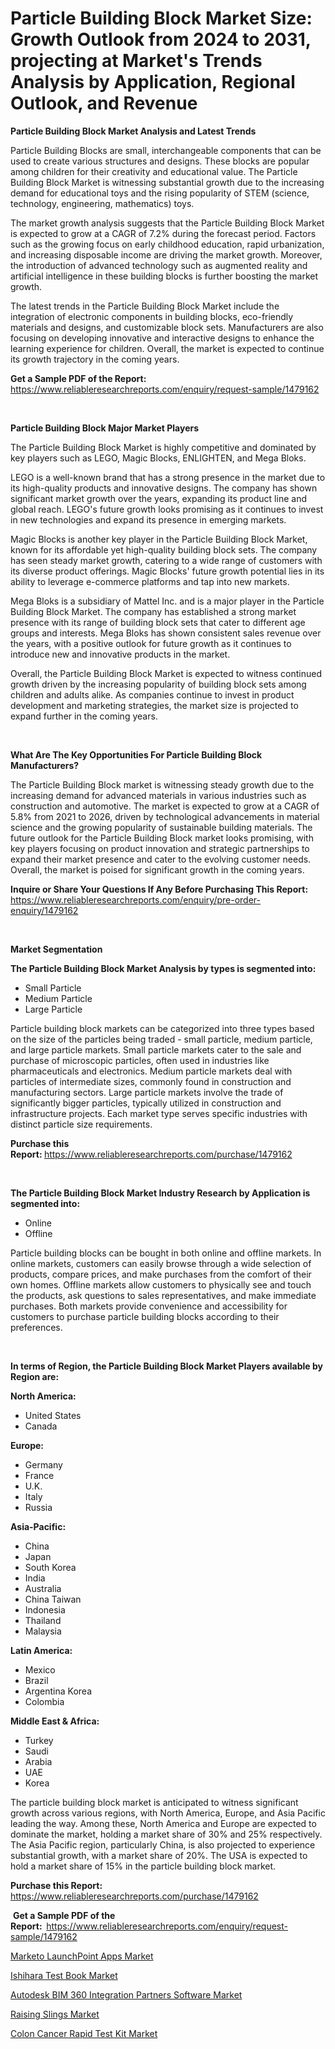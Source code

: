 <p><h1>Particle Building Block Market Size: Growth Outlook from 2024 to 2031, projecting at Market's Trends Analysis by Application, Regional Outlook, and Revenue</h1></p><p><strong>Particle Building Block Market Analysis and Latest Trends</strong></p>
<p><p>Particle Building Blocks are small, interchangeable components that can be used to create various structures and designs. These blocks are popular among children for their creativity and educational value. The Particle Building Block Market is witnessing substantial growth due to the increasing demand for educational toys and the rising popularity of STEM (science, technology, engineering, mathematics) toys.</p><p>The market growth analysis suggests that the Particle Building Block Market is expected to grow at a CAGR of 7.2% during the forecast period. Factors such as the growing focus on early childhood education, rapid urbanization, and increasing disposable income are driving the market growth. Moreover, the introduction of advanced technology such as augmented reality and artificial intelligence in these building blocks is further boosting the market growth.</p><p>The latest trends in the Particle Building Block Market include the integration of electronic components in building blocks, eco-friendly materials and designs, and customizable block sets. Manufacturers are also focusing on developing innovative and interactive designs to enhance the learning experience for children. Overall, the market is expected to continue its growth trajectory in the coming years.</p></p>
<p><strong>Get a Sample PDF of the Report:&nbsp;</strong> <a href="https://www.reliableresearchreports.com/enquiry/request-sample/1479162">https://www.reliableresearchreports.com/enquiry/request-sample/1479162</a></p>
<p>&nbsp;</p>
<p><strong>Particle Building Block Major Market Players</strong></p>
<p><p>The Particle Building Block Market is highly competitive and dominated by key players such as LEGO, Magic Blocks, ENLIGHTEN, and Mega Bloks. </p><p>LEGO is a well-known brand that has a strong presence in the market due to its high-quality products and innovative designs. The company has shown significant market growth over the years, expanding its product line and global reach. LEGO's future growth looks promising as it continues to invest in new technologies and expand its presence in emerging markets.</p><p>Magic Blocks is another key player in the Particle Building Block Market, known for its affordable yet high-quality building block sets. The company has seen steady market growth, catering to a wide range of customers with its diverse product offerings. Magic Blocks' future growth potential lies in its ability to leverage e-commerce platforms and tap into new markets.</p><p>Mega Bloks is a subsidiary of Mattel Inc. and is a major player in the Particle Building Block Market. The company has established a strong market presence with its range of building block sets that cater to different age groups and interests. Mega Bloks has shown consistent sales revenue over the years, with a positive outlook for future growth as it continues to introduce new and innovative products in the market.</p><p>Overall, the Particle Building Block Market is expected to witness continued growth driven by the increasing popularity of building block sets among children and adults alike. As companies continue to invest in product development and marketing strategies, the market size is projected to expand further in the coming years.</p></p>
<p>&nbsp;</p>
<p><strong>What Are The Key Opportunities For Particle Building Block Manufacturers?</strong></p>
<p><p>The Particle Building Block market is witnessing steady growth due to the increasing demand for advanced materials in various industries such as construction and automotive. The market is expected to grow at a CAGR of 5.8% from 2021 to 2026, driven by technological advancements in material science and the growing popularity of sustainable building materials. The future outlook for the Particle Building Block market looks promising, with key players focusing on product innovation and strategic partnerships to expand their market presence and cater to the evolving customer needs. Overall, the market is poised for significant growth in the coming years.</p></p>
<p><strong>Inquire or Share Your Questions If Any Before Purchasing This Report:</strong> <a href="https://www.reliableresearchreports.com/enquiry/pre-order-enquiry/1479162">https://www.reliableresearchreports.com/enquiry/pre-order-enquiry/1479162</a></p>
<p>&nbsp;</p>
<p><strong>Market Segmentation</strong></p>
<p><strong>The Particle Building Block Market Analysis by types is segmented into:</strong></p>
<p><ul><li>Small Particle</li><li>Medium Particle</li><li>Large Particle</li></ul></p>
<p><p>Particle building block markets can be categorized into three types based on the size of the particles being traded - small particle, medium particle, and large particle markets. Small particle markets cater to the sale and purchase of microscopic particles, often used in industries like pharmaceuticals and electronics. Medium particle markets deal with particles of intermediate sizes, commonly found in construction and manufacturing sectors. Large particle markets involve the trade of significantly bigger particles, typically utilized in construction and infrastructure projects. Each market type serves specific industries with distinct particle size requirements.</p></p>
<p><strong>Purchase this Report:&nbsp;</strong><a href="https://www.reliableresearchreports.com/purchase/1479162">https://www.reliableresearchreports.com/purchase/1479162</a></p>
<p>&nbsp;</p>
<p><strong>The Particle Building Block Market Industry Research by Application is segmented into:</strong></p>
<p><ul><li>Online</li><li>Offline</li></ul></p>
<p><p>Particle building blocks can be bought in both online and offline markets. In online markets, customers can easily browse through a wide selection of products, compare prices, and make purchases from the comfort of their own homes. Offline markets allow customers to physically see and touch the products, ask questions to sales representatives, and make immediate purchases. Both markets provide convenience and accessibility for customers to purchase particle building blocks according to their preferences.</p></p>
<p>&nbsp;</p>
<p><strong>In terms of Region, the Particle Building Block Market Players available by Region are:</strong></p>
<p>
    <p> <strong> North America: </strong>
        <ul>
            <li>United States</li>
            <li>Canada</li>
        </ul>
        </p> 
    <p> <strong> Europe: </strong>
        <ul>
            <li>Germany</li>
            <li>France</li>
            <li>U.K.</li>
            <li>Italy</li>
            <li>Russia</li>
        </ul>
        </p> 
    <p> <strong> Asia-Pacific: </strong>
        <ul>
            <li>China</li>
            <li>Japan</li>
            <li>South Korea</li>
            <li>India</li>
            <li>Australia</li>
            <li>China Taiwan</li>
            <li>Indonesia</li>
            <li>Thailand</li>
            <li>Malaysia</li>
        </ul>
        </p> 
    <p> <strong> Latin America: </strong>
        <ul>
            <li>Mexico</li>
            <li>Brazil</li>
            <li>Argentina Korea</li>
            <li>Colombia</li>
        </ul>
        </p> 
    <p> <strong> Middle East & Africa: </strong>
        <ul>
            <li>Turkey</li>
            <li>Saudi</li>
            <li>Arabia</li>
            <li>UAE</li>
            <li>Korea</li>
        </ul>
    </p>
    </p>
<p><p>The particle building block market is anticipated to witness significant growth across various regions, with North America, Europe, and Asia Pacific leading the way. Among these, North America and Europe are expected to dominate the market, holding a market share of 30% and 25% respectively. The Asia Pacific region, particularly China, is also projected to experience substantial growth, with a market share of 20%. The USA is expected to hold a market share of 15% in the particle building block market.</p></p>
<p><strong>Purchase this Report: </strong><a href="https://www.reliableresearchreports.com/purchase/1479162">https://www.reliableresearchreports.com/purchase/1479162</a></p>
<p>&nbsp;<strong>Get a Sample PDF of the Report:&nbsp;&nbsp;</strong><a href="https://www.reliableresearchreports.com/enquiry/request-sample/1479162">https://www.reliableresearchreports.com/enquiry/request-sample/1479162</a></p>
<p><strong></strong></p>
<p><p><a href="https://github.com/kathiaseamanalvaradovlprc2h/Market-Research-Report-List-1/blob/main/marketo-launchpoint-apps-market.md">Marketo LaunchPoint Apps Market</a></p><p><a href="https://medium.com/@sarahhopkins94/ishihara-test-book-market-report-reveals-the-latest-trends-and-growth-opportunities-of-this-market-f3c1c1542222">Ishihara Test Book Market</a></p><p><a href="https://github.com/wusalecollins540tpqoz/Market-Research-Report-List-1/blob/main/autodesk-bim-360-integration-partners-software-market.md">Autodesk BIM 360 Integration Partners Software Market</a></p><p><a href="https://medium.com/@elizabethalexander97/raising-slings-market-share-evolution-and-market-growth-trends-2024-2031-197fc295eaca">Raising Slings Market</a></p><p><a href="https://medium.com/@sarahhopkins94/colon-cancer-rapid-test-kit-market-furnishes-information-on-market-share-market-trends-and-market-a8d541563ebe">Colon Cancer Rapid Test Kit Market</a></p></p>